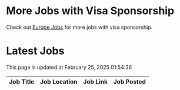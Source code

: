 # More Jobs with Visa Sponsorship

Check out [Europe Jobs](https://github.com/sureshparimi/europejobs#latest-jobs) for more jobs with visa sponsorship.

# Latest Jobs

This page is updated at February 25, 2025 01:54:36

| Job Title | Job Location | Job Link | Job Posted |
| --- | --- | --- | --- |

